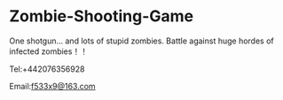 # Zombie-Shooting-Game

One shotgun... and lots of stupid zombies.
Battle against huge hordes of infected zombies！！

Tel:+442076356928

Email:f533x9@163.com
